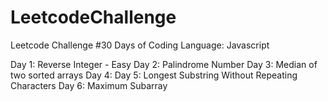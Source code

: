 # LeetcodeChallenge
Leetcode Challenge #30 Days of Coding 
Language: Javascript


Day 1: Reverse Integer - Easy 
Day 2: Palindrome Number
Day 3: Median of two sorted arrays
Day 4: 
Day 5: Longest Substring Without Repeating Characters
Day 6: Maximum Subarray
